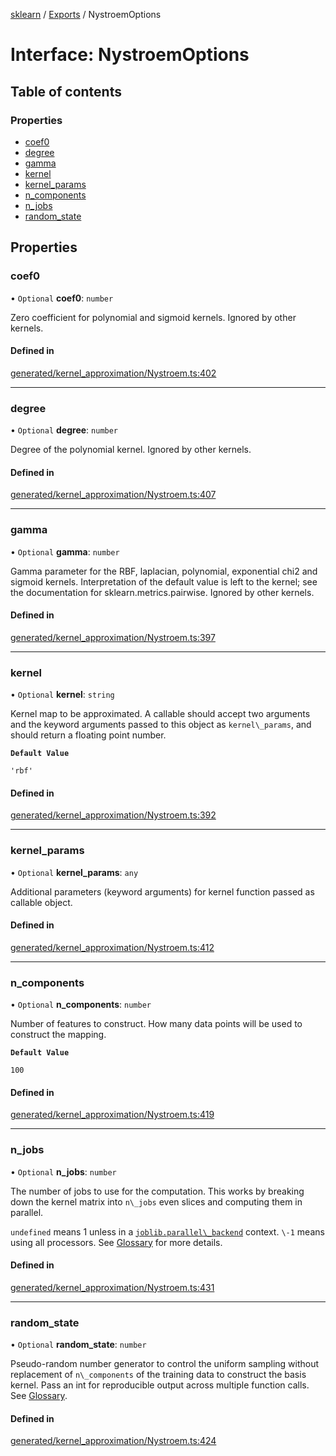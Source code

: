 [sklearn](../readme.md) / [Exports](../modules.md) / NystroemOptions

# Interface: NystroemOptions

## Table of contents

### Properties

- [coef0](NystroemOptions.md#coef0)
- [degree](NystroemOptions.md#degree)
- [gamma](NystroemOptions.md#gamma)
- [kernel](NystroemOptions.md#kernel)
- [kernel\_params](NystroemOptions.md#kernel_params)
- [n\_components](NystroemOptions.md#n_components)
- [n\_jobs](NystroemOptions.md#n_jobs)
- [random\_state](NystroemOptions.md#random_state)

## Properties

### coef0

• `Optional` **coef0**: `number`

Zero coefficient for polynomial and sigmoid kernels. Ignored by other kernels.

#### Defined in

[generated/kernel_approximation/Nystroem.ts:402](https://github.com/transitive-bullshit/scikit-learn-ts/blob/367336a/packages/sklearn/src/generated/kernel_approximation/Nystroem.ts#L402)

___

### degree

• `Optional` **degree**: `number`

Degree of the polynomial kernel. Ignored by other kernels.

#### Defined in

[generated/kernel_approximation/Nystroem.ts:407](https://github.com/transitive-bullshit/scikit-learn-ts/blob/367336a/packages/sklearn/src/generated/kernel_approximation/Nystroem.ts#L407)

___

### gamma

• `Optional` **gamma**: `number`

Gamma parameter for the RBF, laplacian, polynomial, exponential chi2 and sigmoid kernels. Interpretation of the default value is left to the kernel; see the documentation for sklearn.metrics.pairwise. Ignored by other kernels.

#### Defined in

[generated/kernel_approximation/Nystroem.ts:397](https://github.com/transitive-bullshit/scikit-learn-ts/blob/367336a/packages/sklearn/src/generated/kernel_approximation/Nystroem.ts#L397)

___

### kernel

• `Optional` **kernel**: `string`

Kernel map to be approximated. A callable should accept two arguments and the keyword arguments passed to this object as `kernel\_params`, and should return a floating point number.

**`Default Value`**

`'rbf'`

#### Defined in

[generated/kernel_approximation/Nystroem.ts:392](https://github.com/transitive-bullshit/scikit-learn-ts/blob/367336a/packages/sklearn/src/generated/kernel_approximation/Nystroem.ts#L392)

___

### kernel\_params

• `Optional` **kernel\_params**: `any`

Additional parameters (keyword arguments) for kernel function passed as callable object.

#### Defined in

[generated/kernel_approximation/Nystroem.ts:412](https://github.com/transitive-bullshit/scikit-learn-ts/blob/367336a/packages/sklearn/src/generated/kernel_approximation/Nystroem.ts#L412)

___

### n\_components

• `Optional` **n\_components**: `number`

Number of features to construct. How many data points will be used to construct the mapping.

**`Default Value`**

`100`

#### Defined in

[generated/kernel_approximation/Nystroem.ts:419](https://github.com/transitive-bullshit/scikit-learn-ts/blob/367336a/packages/sklearn/src/generated/kernel_approximation/Nystroem.ts#L419)

___

### n\_jobs

• `Optional` **n\_jobs**: `number`

The number of jobs to use for the computation. This works by breaking down the kernel matrix into `n\_jobs` even slices and computing them in parallel.

`undefined` means 1 unless in a [`joblib.parallel\_backend`](https://joblib.readthedocs.io/en/latest/parallel.html#joblib.parallel_backend "(in joblib v1.3.0.dev0)") context. `\-1` means using all processors. See [Glossary](../../glossary.html#term-n_jobs) for more details.

#### Defined in

[generated/kernel_approximation/Nystroem.ts:431](https://github.com/transitive-bullshit/scikit-learn-ts/blob/367336a/packages/sklearn/src/generated/kernel_approximation/Nystroem.ts#L431)

___

### random\_state

• `Optional` **random\_state**: `number`

Pseudo-random number generator to control the uniform sampling without replacement of `n\_components` of the training data to construct the basis kernel. Pass an int for reproducible output across multiple function calls. See [Glossary](../../glossary.html#term-random_state).

#### Defined in

[generated/kernel_approximation/Nystroem.ts:424](https://github.com/transitive-bullshit/scikit-learn-ts/blob/367336a/packages/sklearn/src/generated/kernel_approximation/Nystroem.ts#L424)
